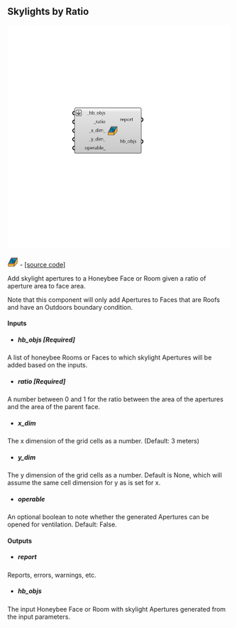 ## Skylights by Ratio

![](../../images/components/Skylights_by_Ratio.png)

![](../../images/icons/Skylights_by_Ratio.png) - [[source code]](https://github.com/ladybug-tools/honeybee-grasshopper-core/blob/master/ladybug_grasshopper/src//HB%20Skylights%20by%20Ratio.py)


Add skylight apertures to a Honeybee Face or Room given a ratio of aperture area to face area. 

Note that this component will only add Apertures to Faces that are Roofs and have an Outdoors boundary condition. 



#### Inputs
* ##### hb_objs [Required]
A list of honeybee Rooms or Faces to which skylight Apertures will be added based on the inputs. 
* ##### ratio [Required]
A number between 0 and 1 for the ratio between the area of the apertures and the area of the parent face. 
* ##### x_dim 
The x dimension of the grid cells as a number. (Default: 3 meters) 
* ##### y_dim 
The y dimension of the grid cells as a number. Default is None, which will assume the same cell dimension for y as is set for x. 
* ##### operable 
An optional boolean to note whether the generated Apertures can be opened for ventilation. Default: False. 

#### Outputs
* ##### report
Reports, errors, warnings, etc. 
* ##### hb_objs
The input Honeybee Face or Room with skylight Apertures generated from the input parameters. 